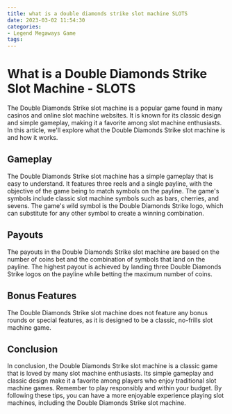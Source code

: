 ```yaml
---
title: what is a double diamonds strike slot machine SLOTS
date: 2023-03-02 11:54:30
categories:
- Legend Megaways Game
tags:
---
```

# What is a Double Diamonds Strike Slot Machine - SLOTS

The Double Diamonds Strike slot machine is a popular game found in many casinos and online slot machine websites. It is known for its classic design and simple gameplay, making it a favorite among slot machine enthusiasts. In this article, we'll explore what the Double Diamonds Strike slot machine is and how it works.

## Gameplay

The Double Diamonds Strike slot machine has a simple gameplay that is easy to understand. It features three reels and a single payline, with the objective of the game being to match symbols on the payline. The game's symbols include classic slot machine symbols such as bars, cherries, and sevens. The game's wild symbol is the Double Diamonds Strike logo, which can substitute for any other symbol to create a winning combination.

## Payouts

The payouts in the Double Diamonds Strike slot machine are based on the number of coins bet and the combination of symbols that land on the payline. The highest payout is achieved by landing three Double Diamonds Strike logos on the payline while betting the maximum number of coins.

## Bonus Features

The Double Diamonds Strike slot machine does not feature any bonus rounds or special features, as it is designed to be a classic, no-frills slot machine game.

## Conclusion

In conclusion, the Double Diamonds Strike slot machine is a classic game that is loved by many slot machine enthusiasts. Its simple gameplay and classic design make it a favorite among players who enjoy traditional slot machine games. Remember to play responsibly and within your budget. By following these tips, you can have a more enjoyable experience playing slot machines, including the Double Diamonds Strike slot machine.